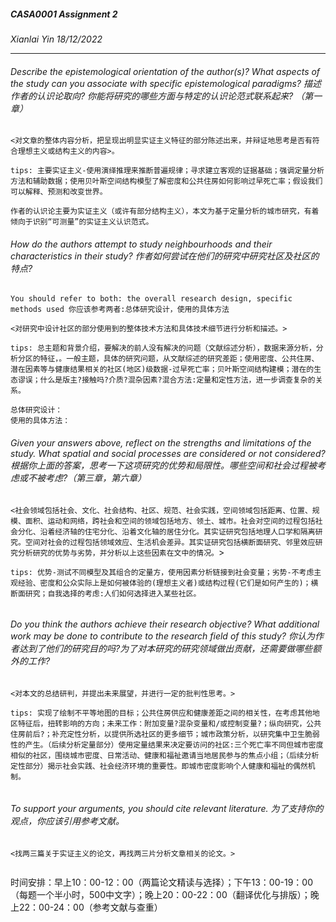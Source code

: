 ##### *CASA0001 Assignment 2*

*Xianlai Yin 18/12/2022*

---

###### *Describe the epistemological orientation of the author(s)? What aspects of the study can you associate with specific epistemological paradigms? 描述作者的认识论取向? 你能将研究的哪些方面与特定的认识论范式联系起来? （第一章）*

`<对文章的整体内容分析，把呈现出明显实证主义特征的部分陈述出来，并辩证地思考是否有符合理想主义或结构主义的内容>。`

`tips: 主要实证主义-使用演绎推理来推断普遍规律；寻求建立客观的证据基础；强调定量分析方法和辅助数据；使用贝叶斯空间结构模型了解密度和公共住房如何影响过早死亡率；假设我们可以解释、预测和改变世界。`

```
作者的认识论主要为实证主义（或许有部分结构主义），本文为基于定量分析的城市研究，有着倾向于识别“可测量”的实证主义认识范式。
```


###### *How do the authors attempt to study neighbourhoods and their characteristics in their study? 作者如何尝试在他们的研究中研究社区及社区的特点?*

`You should refer to both: the overall research design, specific methods used 你应该参考两者:总体研究设计，使用的具体方法`

`<对研究中设计社区的部分使用到的整体技术方法和具体技术细节进行分析和描述。>`

`tips: 总主题和背景介绍，要解决的前人没有解决的问题（文献综述分析），数据来源分析，分析分区的特征，。一般主题，具体的研究问题，从文献综述的研究差距；使用密度、公共住房、潜在因素等与健康结果相关的社区(地区)级数据-过早死亡率；贝叶斯空间结构建模；潜在的生态谬误；什么是版主?接触吗?介质?混杂因素?混合方法:定量和定性方法，进一步调查复杂的关系。`

```
总体研究设计：
使用的具体方法：
```


###### *Given your answers above, reflect on the strengths and limitations of the study. What spatial and social processes are considered or not considered? 根据你上面的答案，思考一下这项研究的优势和局限性。哪些空间和社会过程被考虑或不被考虑?（第三章，第六章）*

`<社会领域包括社会、文化、社会结构、社区、规范、社会实践，空间领域包括距离、位置、规模、面积、运动和网络，跨社会和空间的领域包括地方、领土、城市。社会对空间的过程包括社会分化、沿着经济轴的住宅分化、沿着文化轴的居住分化。其实证研究包括地理人口学和隔离研究。空间对社会的过程包括领域效应、生活机会差异。其实证研究包括横断面研究、邻里效应研究分析研究的优势与劣势，并分析以上这些因素在文中的情况。`>

`tips: 优势-测试不同模型及其组合的定量方，使用因素分析链接到社会变量；劣势-不考虑主观经验、密度和公众实际上是如何被体验的(理想主义者)或结构过程(它们是如何产生的)；横断面研究；自我选择的考虑:人们如何选择进入某些社区。`

```

```


###### *Do you think the authors achieve their research objective? What additional work may be done to contribute to the research field of this study? 你认为作者达到了他们的研究目的吗?为了对本研究的研究领域做出贡献，还需要做哪些额外的工作?*

`<对本文的总结研判，并提出未来展望，并进行一定的批判性思考。>`

`tips: 实现了绘制不平等地图的目标；公共住房供应和健康差距之间的相关性，在考虑其他地区特征后，扭转影响的方向；未来工作：附加变量?混杂变量和/或控制变量?；纵向研究，公共住房前后?；补充定性分析，以提供所选社区的更多细节；城市政策分析，以研究集中卫生脆弱性的产生。（后续分析定量部分）使用定量结果来决定要访问的社区:三个死亡率不同但城市密度相似的社区，围绕城市密度、日常活动、健康和福祉邀请当地居民参与的焦点小组；（后续分析定性部分）揭示社会实践、社会经济环境的重要性。即城市密度影响个人健康和福祉的偶然机制。`

```

```


###### *To support your arguments, you should cite relevant literature. 为了支持你的观点，你应该引用参考文献。*

`<找两三篇关于实证主义的论文，再找两三片分析文章相关的论文。>`

```

```


时间安排：早上10：00-12：00（两篇论文精读与选择）；下午13：00-19：00（每题一个半小时，500中文字）；晚上20：00-22：00（翻译优化与排版）；晚上22：00-24：00（参考文献与查重）